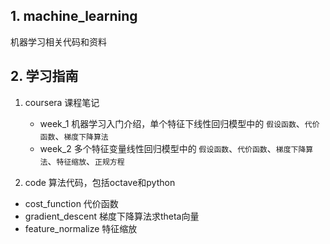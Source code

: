 ## 1. machine_learning
机器学习相关代码和资料

## 2. 学习指南
1. coursera  课程笔记
   * week_1  机器学习入门介绍，单个特征下线性回归模型中的 `假设函数`、`代价函数`、`梯度下降算法`
   * week_2  多个特征变量线性回归模型中的 `假设函数`、`代价函数`、`梯度下降算法`、`特征缩放`、`正规方程`

2. code  算法代码，包括octave和python
* cost_function 代价函数
* gradient_descent 梯度下降算法求theta向量
* feature_normalize 特征缩放
